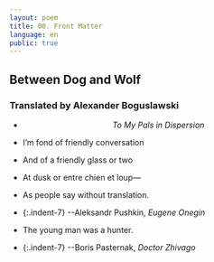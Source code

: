 ```yaml
---
layout: poem
title: 00. Front Matter
language: en
public: true
---
```


## Between Dog and Wolf
### Translated by Alexander Boguslawski

- <p style="text-align:center"><em>To My Pals in Dispersion</em></p>

- I’m fond of friendly conversation
- And of a friendly glass or two
- At dusk or entre chien et loup—
- As people say without translation.
- {:.indent-7} --Aleksandr Pushkin, *Eugene Onegin*

- The young man was a hunter.
- {:.indent-7} --Boris Pasternak, *Doctor Zhivago*
